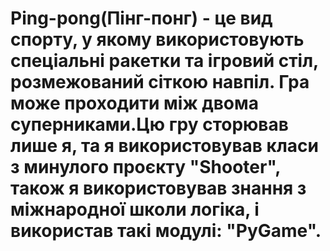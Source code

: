 # Ping-pong(Пінг-понг) - це вид спорту, у якому використовують спеціальні ракетки та ігровий стіл, розмежований сіткою навпіл. Гра може проходити між двома суперниками.Цю гру сторював лише я, та я використовував класи з минулого проєкту "Shooter", також я використовував знання з міжнародної школи логіка, і використав такі модулі: "PyGame".
